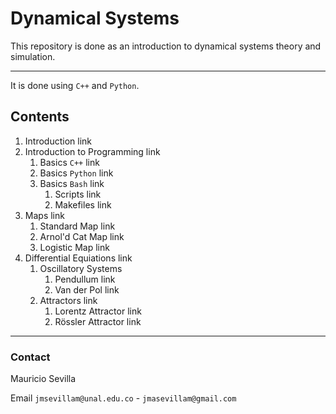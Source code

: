 # Dynamical Systems

This repository is done as an introduction to dynamical systems theory and simulation.

---

It is done using `C++` and `Python`.

## Contents

1. Introduction link
1. Introduction to Programming link
    1. Basics `C++` link
    1. Basics `Python` link 
    1. Basics `Bash` link
        1. Scripts link
        1. Makefiles link
1. Maps link
    1. Standard Map link
    1. Arnol'd Cat Map link 
    1. Logistic Map link
1. Differential Equiations link
    1. Oscillatory Systems
        1. Pendullum link
        1. Van der Pol link
    1. Attractors link
        1. Lorentz Attractor link
        1. Rössler Attractor link

---

### Contact

Mauricio Sevilla

Email `jmsevillam@unal.edu.co` - `jmasevillam@gmail.com`
